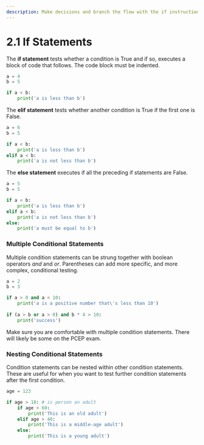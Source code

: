 ```yaml
---
description: Make decisions and branch the flow with the if instruction
---
```


# 2.1 If Statements

The **if statement** tests whether a condition is True and if so, executes a block of code that follows. The code block must be indented.

```python
a = 4
b = 5

if a < b:
    print('a is less than b')
```

The **elif statement** tests whether another condition is True if the first one is False.

```python
a = 6
b = 5

if a < b:
    print('a is less than b')
elif a < b:
    print('a is not less than b')
```

The **else statement** executes if all the preceding if statements are False.

```python
a = 5
b = 5

if a < b:
    print('a is less than b')
elif a < b:
    print('a is not less than b')
else:
    print('a must be equal to b')
```

### Multiple Conditional Statements

Multiple condition statements can be strung together with boolean operators _and_ and _or_. Parentheses can add more specific, and more complex, conditional testing.

```python
a = 2
b = 3

if a > 0 and a < 10:
    print('a is a positive number that\'s less than 10')
    
if (a > b or a > 0) and b * 4 > 10:
    print('success')
```

Make sure you are comfortable with multiple condition statements. There will likely be some on the PCEP exam.

### Nesting Conditional Statements

Condition statements can be nested within other condition statements. These are useful for when you want to test further condition statements after the first condition.

```python
age = 123

if age > 18: # is person an adult
    if age > 60:
        print('This is an old adult')
    elif age > 40:
        print('This is a middle-age adult')
    else:
        print('This is a young adult')
```
